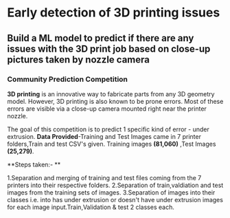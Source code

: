 # Early detection of 3D printing issues
## Build a ML model to predict if there are any issues with the 3D print job based on close-up pictures taken by nozzle camera

### Community Prediction Competition

**3D printing** is an innovative way to fabricate parts from any 3D geometry model. However, 3D printing is also known to be prone errors. Most of these errors are visible via a close-up camera mounted right near the printer nozzle.

The goal of this competition is to predict 1 specific kind of error - under extrusion.
**Data Provided**-Training and Test Images came in 7 printer folders,Train and test CSV's given. Training images **(81,060)** ,Test Images **(25,279)**.

**Steps taken:- **

  1.Separation and merging of training and test files coming from the 7 printers into their respective folders.
  2.Separation of train,valdiation and test images from the training sets of images.
  3.Separation of images into their classes i.e. into has under extrusion or doesn't have under extrusion images for each image input.Train,Validation & test 2 classes each. 
 

